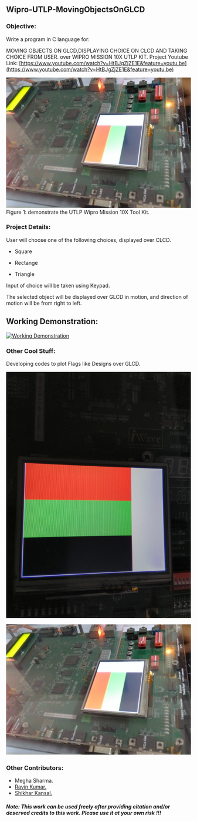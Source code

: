 ## Wipro-UTLP-MovingObjectsOnGLCD

### Objective:
Write a program in C language for:

MOVING OBJECTS ON GLCD,DISPLAYING CHOICE ON CLCD AND TAKING CHOICE FROM USER. over WIPRO MISSION 10X UTLP KIT.
Project Youtube Link: [https://www.youtube.com/watch?v=HtBJgZjZE1E&feature=youtu.be](https://www.youtube.com/watch?v=HtBJgZjZE1E&feature=youtu.be)

[![UTLP TOOLKIT](https://github.com/mr-ravin/Wipro-UTLP-MovingObjectsOnGLCD/blob/master/Colour_Control.jpg)](https://github.com/mr-ravin/Wipro-UTLP-MovingObjectsOnGLCD/blob/master/Colour_Control.jpg)
Figure 1: demonstrate the UTLP Wipro Mission 10X Tool Kit.

### Project Details:
User will choose one of the following choices, displayed over CLCD.

- Square

- Rectange

- Triangle

Input of choice will be taken using Keypad.

The selected object will be displayed over GLCD in motion, and direction of motion will be  from right to left.

## Working Demonstration:

[![Working Demonstration](https://github.com/mr-ravin/Wipro-UTLP-MovingObjectsOnGLCD/blob/master/motion.gif)](https://www.youtube.com/watch?v=HtBJgZjZE1E&feature=youtu.be)

### Other Cool Stuff:

Developing codes to plot Flags like Designs over GLCD.

[![Flag Design](https://github.com/mr-ravin/Wipro-UTLP-MovingObjectsOnGLCD/blob/master/Colour_Pattern.jpg)](https://github.com/mr-ravin/Wipro-UTLP-MovingObjectsOnGLCD/blob/master/Colour_Pattern.jpg)

[![Flag Design](https://github.com/mr-ravin/Wipro-UTLP-MovingObjectsOnGLCD/blob/master/Colour_Control.jpg)](https://github.com/mr-ravin/Wipro-UTLP-MovingObjectsOnGLCD/blob/master/Colour_Control.jpg)

### Other Contributors:
- Megha Sharma.
- [Ravin Kumar.](https://mr-ravin.github.io)
- [Shikhar Kansal.](https://www.linkedin.com/in/shikharkansal02/)

##### Note: This work can be used freely after providing citation and/or deserved credits to this work. Please use it at your own risk !!!
